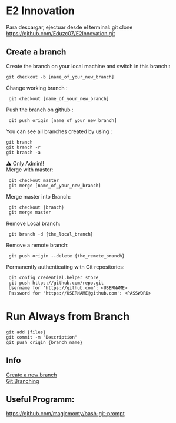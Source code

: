 # E2 Innovation

Para descargar, ejectuar desde el terminal:
git clone https://github.com/Eduzc07/E2Innovation.git


## Create a branch
Create the branch on your local machine and switch in this branch :
```
git checkout -b [name_of_your_new_branch]
```
Change working branch :
```
 git checkout [name_of_your_new_branch]
```
Push the branch on github :
```
 git push origin [name_of_your_new_branch]
```
You can see all branches created by using :
```
git branch
git branch -r
git branch -a
```
:warning: Only Admin!!\
Merge with master:
```
 git checkout master
 git merge [name_of_your_new_branch]
```
Merge master into Branch:
```
 git checkout {branch}
 git merge master
```

Remove Local branch:
```
 git branch -d {the_local_branch}
```
Remove a remote branch:
```
 git push origin --delete {the_remote_branch}
```

Permanently authenticating with Git repositories:
```
 git config credential.helper store
 git push https://github.com/repo.git
 Username for 'https://github.com': <USERNAME>
 Password for 'https://USERNAME@github.com': <PASSWORD>
```

# Run Always from Branch
```
git add {files}
git commit -m "Description"
git push origin {branch_name}
```

## Info
[Create a new branch](https://github.com/Kunena/Kunena-Forum/wiki/Create-a-new-branch-with-git-and-manage-branches)\
[Git Branching](https://git-scm.com/book/en/v2/Git-Branching-Basic-Branching-and-Merging)

## Useful Programm: 
https://github.com/magicmonty/bash-git-prompt 
